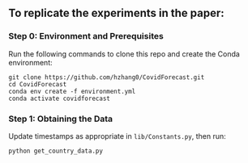 ## To replicate the experiments in the paper:

### Step 0: Environment and Prerequisites
Run the following commands to clone this repo and create the Conda environment:

```
git clone https://github.com/hzhang0/CovidForecast.git
cd CovidForecast
conda env create -f environment.yml
conda activate covidforecast
```

### Step 1: Obtaining the Data
Update timestamps as appropriate in `lib/Constants.py`, then run:
```
python get_country_data.py
```